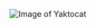![Image of Yaktocat](https://www.shiksha.com/mba/articles/know-unique-courses-offered-at-vit-vellore-blogId-51603)
